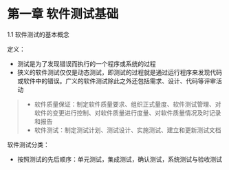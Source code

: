 # 第一章 软件测试基础

1.1 软件测试的基本概念

定义：

* 测试是为了发现错误而执行的一个程序或系统的过程
* 狭义的软件测试仅仅是动态测试，即测试的过程就是通过运行程序来发现代码或软件中的错误。广义的软件测试除此之外还包括需求、设计、代码等评审活动

> * 软件质量保证：制定软件质量要求、组织正式量度、软件测试管理、对软件的变更进行控制、对软件质量进行度量、对软件质量情况及时记录和报告
> * 软件测试：制定测试计划、测试设计、实施测试、建立和更新测试文档

软件测试分类：

* 按照测试的先后顺序：单元测试，集成测试，确认测试，系统测试与验收测试
